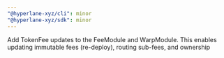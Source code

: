 ```yaml
---
"@hyperlane-xyz/cli": minor
"@hyperlane-xyz/sdk": minor
---
```


Add TokenFee updates to the FeeModule and WarpModule. This enables updating immutable fees (re-deploy), routing sub-fees, and ownership
